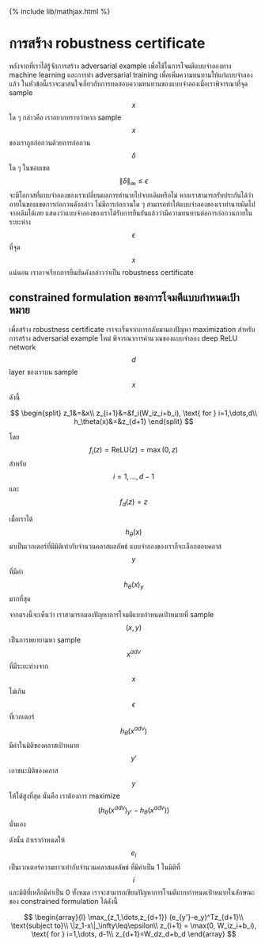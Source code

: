 {% include lib/mathjax.html %}
# การสร้าง robustness certificate

หลังจากที่เราได้รู้จักการสร้าง adversarial example เพื่อใช้ในการโจมตีแบบจำลองทาง machine learning และการทำ adversarial training เพื่อเพิ่มความทนทานให้แก่แบบจำลองแล้ว ในหัวข้อนี้เราจะมาสนใจเกี่ยวกับการทดสอบความทนทานของแบบจำลองเมื่อเราพิจารณาที่จุด sample $$x$$ ใด ๆ กล่าวคือ เราอยากทราบว่าหาก sample $$x$$ ของเราถูกก่อกวนด้วยการก่อกวน $$\delta$$ ใด ๆ ในขอบเขต $$\|\delta\|_\infty\leq\epsilon$$ จะมีโอกาสที่แบบจำลองของเราเปลี่ยนผลการทำนายไปจากเดิมหรือไม่ หากเราสามารถรับประกันได้ว่าภายในขอบเขตการก่อกวนดังกล่าว ไม่มีการก่อกวนใด ๆ สามารถทำให้แบบจำลองของเราทำนายผิดไปจากเดิมได้เลย แสดงว่าแบบจำลองของเราได้รับการยืนยันแล้วว่ามีความทนทานต่อการก่อกวนภายในระยะห่าง $$\epsilon$$ ที่จุด $$x$$ แน่นอน เราอาจเรียกการยืนยันดังกล่าวว่าเป็น robustness certificate 

## constrained formulation ของการโจมตีแบบกำหนดเป้าหมาย

เพื่อสร้าง robustness certificate เราจะเริ่มจากการกลับมามองปัญหา maximization สำหรับการสร้าง adversarial example ใหม่ 
พิจารณาการคำนวณของแบบจำลอง deep ReLU network $$d$$ layer ของเราบน sample $$x$$ ดังนี้

$$
\begin{split}
z_1&=&x\\
z_{i+1}&=&f_i(W_iz_i+b_i), \text{ for } i=1,\dots,d\\
h_\theta(x)&=&z_{d+1}
\end{split}
$$

โดย $$f_i(z)=\text{ReLU}(z)=\max(0, z)$$ สำหรับ $$i=1,\dots,d-1$$ และ $$f_d(z)=z$$ 

เมื่อเราได้ $$h_\theta(x)$$ มาเป็นเวกเตอร์ที่มีมิติเท่ากับจำนวนคลาสผลลัพธ์ แบบจำลองของเราก็จะเลือกตอบคลาส $$y$$ ที่มีค่า $$h_\theta(x)_y$$ มากที่สุด

จากตรงนี้จะเห็นว่า เราสามารถมองปัญหาการโจมตีแบบกำหนดเป้าหมายที่ sample $$(x, y)$$ เป็นการพยายามหา sample $$x^{adv}$$ ที่มีระยะห่างจาก $$x$$ ไม่เกิน $$\epsilon$$ ที่เวกเตอร์ $$h_\theta(x^{adv})$$ มีค่าในมิติของคลาสเป้าหมาย $$y'$$ เอาชนะมิติของคลาส $$y$$ ให้ได้สูงที่สุด นั่นคือ เราต้องการ maximize $$(h_\theta(x^{adv})_{y'} - h_\theta(x^{adv}))$$ นั่นเอง

ดังนั้น ถ้าเรากำหนดให้ $$e_i$$ เป็นเวกเตอร์ความยาวเท่ากับจำนวนคลาสผลลัพธ์ ที่มีค่าเป็น 1 ในมิติที่ $$i$$ และมิติที่เหลือมีค่าเป็น 0 ทั้งหมด
เราจะสามารถเขียนปัญหาการโจมตีแบบกำหนดเป้าหมายในลักษณะของ constrained formulation ได้ดังนี้

$$
\begin{array}{l}
\max_{z_1,\dots,z_{d+1}} (e_{y'}-e_y)^Tz_{d+1}\\
\text{subject to}\\
\|z_1-x\|_\infty\leq\epsilon\\
z_{i+1} = \max(0, W_iz_i+b_i), \text{ for } i=1,\dots, d-1\\
z_{d+1}=W_dz_d+b_d
\end{array}
$$
